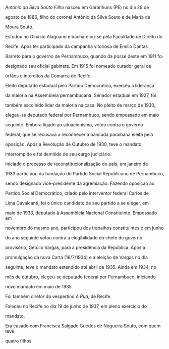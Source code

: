 

*Antônio da Silva Souto Filho* nasceu em Garanhuns (PE) no dia 29 de

agosto de 1886, filho do coronel Antônio da Silva Souto e de Maria de

Moura Souto.



Estudou no Ginásio Alagoano e bacharelou-se pela Faculdade de Direito do

Recife. Após ter participado da campanha vitoriosa de Emílio Dantas

Barreto para o governo de Pernambuco, quando da posse deste em 1911 foi

designado seu oficial gabinete. Em 1915 foi nomeado curador geral de

órfãos e interditos da Comarca de Recife.



Eleito deputado estadual pelo Partido Democrático, exerceu a liderança

da maioria na Assembleia pernambucana. Senador estadual em 1927, foi

também escolhido líder da maioria na casa. No pleito de março de 1930,

elegeu-se deputado federal por Pernambuco, sendo empossado em maio

seguinte. Embora ligado ao situacionismo, votou contra o governo

federal, que se recusava a reconhecer a bancada paraibana eleita pela

oposição. Após a Revolução de Outubro de 1930, teve o mandato

interrompido e foi demitido de seu cargo judiciário.



Iniciado o processo de reconstitucionalização do país, em janeiro de

1933 participou da fundação do Partido Social Republicano de Pernambuco,

sendo designado vice-presidente da agremiação. Fazendo oposição ao

Partido Social Democrático, criado pelo interventor federal Carlos de

Lima Cavalcanti, foi o único candidato de seu partido a se eleger, em

maio de 1933, deputado à Assembleia Nacional Constituinte. Empossado em

novembro do mesmo ano, participou dos trabalhos constituintes e em junho

do ano seguinte votou contra a elegibilidade do chefe do governo

provisório, Getúlio Vargas, para a presidência da República. Após a

promulgação da nova Carta (16/7/1934) e a eleição de Vargas no dia

seguinte, teve o mandato estendido até abril de 1935. Ainda em 1934, no

mês de outubro, elegeu-se deputado federal por Pernambuco, iniciando

novo mandato em maio de 1935.



Foi também diretor do vespertino *A Rua*, de Recife.



Faleceu no Recife no dia 19 de junho de 1937, em pleno exercício do

mandato.



Era casado com Francisca Salgado Guedes de Nogueira Souto, com quem teve

quatro filhos.



